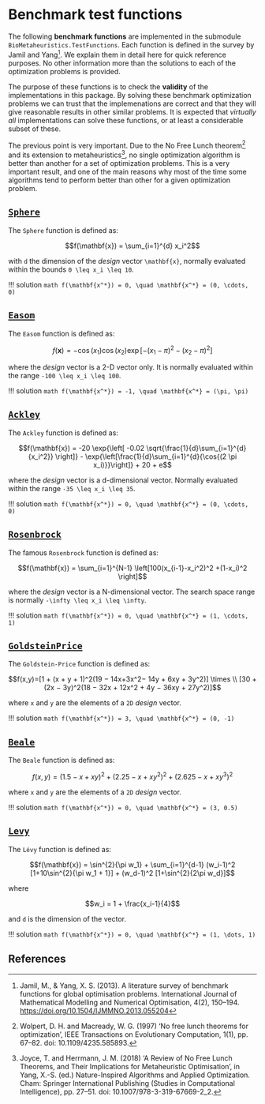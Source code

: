 # Benchmark test functions

The following **benchmark functions** are implemented in the submodule `BioMetaheuristics.TestFunctions`.
Each function is defined in the survey by Jamil and Yang[^1].
We explain them in detail here for quick reference purposes. No other information more than
the solutions to each of the optimization problems is provided.

The purpose of these functions is to check the **validity** of the implementations in this
package. By solving these benchmark optimization problems we can trust that the implemenations
are correct and that they will give reasonable results in other similar problems.
It is expected that _virtually all_ implementations can solve these functions, or at least
a considerable subset of these.

The previous point is very important. Due to the No Free Lunch theorem[^2] and its extension
to metaheuristics[^3], no single optimization algorithm is better than another for a set
of optimization problems. This is a very important result, and one of the main reasons why
most of the time some algorithms tend to perform better than other for a given optimization
problem.

## [`Sphere`](@ref)

The `Sphere` function is defined as:

```math
f(\mathbf{x}) = \sum_{i=1}^{d} x_i^2
```

with ``d`` the dimension of the _design_ vector ``\mathbf{x}``,
normally evaluated within the bounds ``0 \leq x_i \leq 10``.

!!! solution
    ```math
    f(\mathbf{x^*}) = 0, \quad \mathbf{x^*} = (0, \cdots, 0)
    ```

## [`Easom`](@ref)

The `Easom` function is defined as:

```math
f(\mathbf{x}) = -\cos{(x_1)} \cos{(x_2)} \exp{[-(x_1 - \pi)^2 - (x_2 - \pi)^2]}
```

where the _design_ vector is a 2-D vector only.
It is normally evaluated within the range ``-100 \leq x_i \leq 100``.

!!! solution
    ```math
    f(\mathbf{x^*}) = -1, \quad \mathbf{x^*} = (\pi, \pi)
    ```

## [`Ackley`](@ref)

The `Ackley` function is defined as:

```math
f(\mathbf{x}) = -20 \exp{\left[ -0.02 \sqrt{\frac{1}{d}\sum_{i=1}^{d}{x_i^2}} \right]}
- \exp{\left[\frac{1}{d}\sum_{i=1}^{d}{\cos{(2 \pi x_i)}}\right]} + 20 + e
```

where the _design_ vector is a d-dimensional vector.
Normally evaluated within the range ``-35 \leq x_i \leq 35``.

!!! solution
    ```math
    f(\mathbf{x^*}) = 0, \quad \mathbf{x^*} = (0, \cdots, 0)
    ```

## [`Rosenbrock`](@ref)

The famous `Rosenbrock` function is defined as:

```math
f(\mathbf{x}) = \sum_{i=1}^{N-1} \left[100(x_{i-1}-x_i^2)^2 +(1-x_i)^2 \right]
```

where the _design_ vector is a N-dimensional vector.
The search space range is normally ``-\infty \leq x_i \leq \infty``.

!!! solution
    ```math
    f(\mathbf{x^*}) = 0, \quad \mathbf{x^*} = (1, \cdots, 1)
    ```

## [`GoldsteinPrice`](@ref)

The `Goldstein-Price` function is defined as:

```math
f(x,y)=[1 + (x + y + 1)^2(19 − 14x+3x^2− 14y + 6xy + 3y^2)] \times \\
[30 + (2x − 3y)^2(18 − 32x + 12x^2 + 4y − 36xy + 27y^2)]
```

where ``x`` and ``y`` are the elements of a ``2D`` _design_ vector.

!!! solution
    ```math
    f(\mathbf{x^*}) = 3, \quad \mathbf{x^*} = (0, -1)
    ```

## [`Beale`](@ref)

The `Beale` function is defined as:

```math
f(x, y) = (1.5-x+xy)^2+(2.25-x+xy^2)^2+(2.625-x+xy^3)^2
```

where ``x`` and ``y`` are the elements of a ``2D`` _design_ vector.

!!! solution
    ```math
    f(\mathbf{x^*}) = 0, \quad \mathbf{x^*} = (3, 0.5)
    ```

## [`Levy`](@ref)

The `Lévy` function is defined as:

```math
f(\mathbf{x}) = \sin^{2}{\pi w_1} + \sum_{i=1}^{d-1} (w_i-1)^2 [1+10\sin^{2}{\pi w_1 + 1}]
+ (w_d-1)^2 [1+\sin^{2}{2\pi w_d}]
```

where

```math
w_i = 1 + \frac{x_i-1}{4}
```

and ``d`` is the dimension of the vector.

!!! solution
    ```math
    f(\mathbf{x^*}) = 0, \quad \mathbf{x^*} = (1, \dots, 1)
    ```

## References

[^1]: Jamil, M., & Yang, X. S. (2013). A literature survey of benchmark functions for global optimisation problems. International Journal of Mathematical Modelling and Numerical Optimisation, 4(2), 150–194. https://doi.org/10.1504/IJMMNO.2013.055204
[^2]: Wolpert, D. H. and Macready, W. G. (1997) ‘No free lunch theorems for optimization’, IEEE Transactions on Evolutionary Computation, 1(1), pp. 67–82. doi: 10.1109/4235.585893.
[^3]: Joyce, T. and Herrmann, J. M. (2018) ‘A Review of No Free Lunch Theorems, and Their Implications for Metaheuristic Optimisation’, in Yang, X.-S. (ed.) Nature-Inspired Algorithms and Applied Optimization. Cham: Springer International Publishing (Studies in Computational Intelligence), pp. 27–51. doi: 10.1007/978-3-319-67669-2_2.
